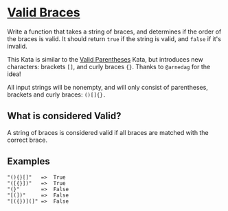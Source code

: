 # [Valid Braces](https://www.codewars.com/kata/5277c8a221e209d3f6000b56)

Write a function that takes a string of braces, and determines if the order of the braces is valid. It should return `true` if the string is valid, and `false` if it's invalid.

This Kata is similar to the [Valid Parentheses](https://www.codewars.com/kata/valid-parentheses-1) Kata, but introduces new characters: brackets `[]`, and curly braces `{}`. Thanks to `@arnedag` for the idea!

All input strings will be nonempty, and will only consist of parentheses, brackets and curly braces: `()[]{}.`

## What is considered Valid?
A string of braces is considered valid if all braces are matched with the correct brace.

## Examples
```
"(){}[]"   =>  True
"([{}])"   =>  True
"(}"       =>  False
"[(])"     =>  False
"[({})](]" =>  False
```